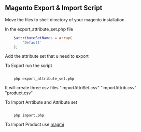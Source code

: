 ## Magento Export & Import Script

Move the files to shell directory of your magento installation.

In the export_attribute_set.php file

```php
	$attributeSetNames = array(
		'Default'
	);
```

Add the attribute set that u need to export

To Export run the script 

```shell
	
	php export_attribute_set.php

```

It will create three csv files "importAttriSet.csv" "importAttrib.csv" "product.csv" 


To Import Arrtibute and Attribute set 


```shell
	
	php import.php

```

To Import Product use [magmi](http://wiki.magmi.org/)


